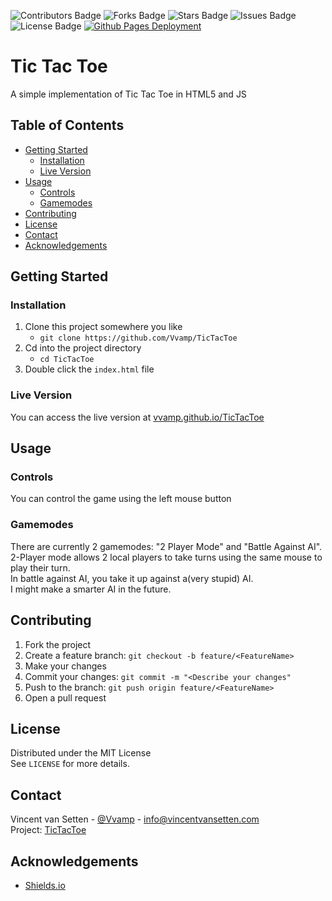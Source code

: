 <!-- Project Badges-->
![Contributors Badge](https://img.shields.io/github/contributors/Vvamp/TicTacToe.svg?)
![Forks Badge](https://img.shields.io/github/forks/Vvamp/TicTacToe.svg?)
![Stars Badge](https://img.shields.io/github/stars/Vvamp/TicTacToe.svg?)
![Issues Badge](https://img.shields.io/github/issues/Vvamp/TicTacToe.svg?)
![License Badge](https://img.shields.io/github/license/Vvamp/TicTacToe.svg?)
[![Github Pages Deployment](https://github.com/Vvamp/TicTacToe/actions/workflows/pages/pages-build-deployment/badge.svg?branch=main)](https://github.com/Vvamp/TicTacToe/actions/workflows/pages/pages-build-deployment)

# Tic Tac Toe
A simple implementation of Tic Tac Toe in HTML5 and JS

## Table of Contents
- [Getting Started](#Getting-Started)
    - [Installation](#Installation) 
    - [Live Version](#live-version)
- [Usage](#Usage)
    - [Controls](#Controls)
    - [Gamemodes](#gamemodes)
- [Contributing](#Contributing)
- [License](#License)
- [Contact](#Contact)
- [Acknowledgements](#Acknowledgements)

## Getting Started
### Installation
1. Clone this project somewhere you like
    - `git clone https://github.com/Vvamp/TicTacToe`
2. Cd into the project directory
    - `cd TicTacToe`
3. Double click the `index.html` file

### Live Version
You can access the live version at [vvamp.github.io/TicTacToe](https://vvamp.github.io/TicTacToe)

## Usage
### Controls
You can control the game using the left mouse button

### Gamemodes
There are currently 2 gamemodes: "2 Player Mode" and "Battle Against AI".  
2-Player mode allows 2 local players to take turns using the same mouse to play their turn.  
In battle against AI, you take it up against a(very stupid) AI.   
I might make a smarter AI in the future.

## Contributing
1. Fork the project
2. Create a feature branch: `git checkout -b feature/<FeatureName>`
3. Make your changes
4. Commit your changes: `git commit -m "<Describe your changes"`
5. Push to the branch: `git push origin feature/<FeatureName>`
6. Open a pull request

## License
Distributed under the MIT License  
See `LICENSE` for more details.

## Contact
Vincent van Setten - [@Vvamp](https://github.com/Vvamp) - [info@vincentvansetten.com](mailto:info@vincentvansetten.com)  
Project: [TicTacToe](https://github.com/Vvamp/TicTacToe)

## Acknowledgements
- [Shields.io](https://shields.io/)
